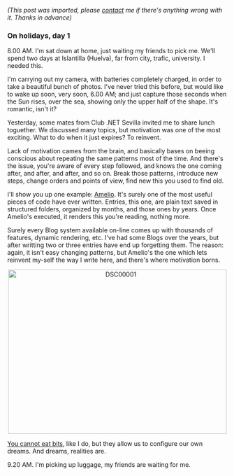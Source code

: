 *(This post was imported, please [contact](/#/contact) me if there's anything wrong with it. Thanks in advance)*

<div class="entry-body">
<h3>On holidays, day 1</h3>
<p>
	8.00 AM. I'm sat down at home, just waiting my friends to pick me. We'll spend two days at Islantilla (Huelva), far from city, trafic, university. I needed this.
</p>
<p>
	I'm carrying out my camera, with batteries completely charged, in order to take a beautiful bunch of photos. I've never tried this before, but would like to wake up soon, very soon, 6.00 AM; and just capture those seconds when the Sun rises, over the sea, showing only the upper half of the shape. It's romantic, isn't it?
</p>
<p>
	Yesterday, some mates from Club .NET Sevilla invited me to share lunch toguether. We discussed many topics, but motivation was one of the most exciting. What to do when it just expires? To reinvent.
</p>
<p>
	Lack of motivation cames from the brain, and basically bases on beeing conscious about repeating the same patterns most of the time. And there's the issue, you're aware of every step followed, and knows the one coming after, and after, and after, and so on. Break those patterns, introduce new steps, change orders and points of view, find new this you used to find old.
</p>
<p>
	I'll show you up one example: <a href="http://www.youcannoteatbits.org/Projects.aspx">Amelio</a>. It's surely one of the most useful pieces of code have ever written. Entries, this one, are plain text saved in structured folders, organized by months, and those ones by years. Once Amelio's executed, it renders this you're reading, nothing more.
</p>
<p>
	Surely every Blog system available on-line comes up with thousands of features, dynamic rendering, etc. I've had some Blogs over the years, but after writting two or three entries have end up forgetting them. The reason: again, it isn't easy changing patterns, but Amelio's the one which lets reinvent my-self the way I write here, and there's where motivation borns.
</p>
<p align="center">
	<a href="http://www.flickr.com/photos/marcoscobena/448219777/" title="Photo Sharing"><img src="http://farm1.static.flickr.com/251/448219777_069d391384.jpg" width="500" height="375" alt="DSC00001" /></a>
</p>
<p>
	<a href="http://www.youcannoteatbits.org/NotFound.aspx">You cannot eat bits</a>, like I do, but they allow us to configure our own dreams. And dreams, realities are.
</p>
<p>
	9.20 AM. I'm picking up luggage, my friends are waiting for me.
</p>
</div>

